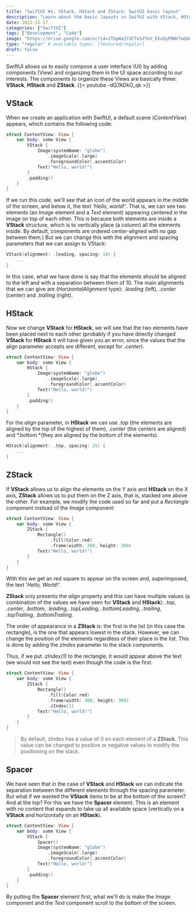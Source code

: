 ```yaml
---
title: "SwiftUI #1. VStack, HStack and ZStack: SwitUI basic layout"
description: "Learn about the basic layouts in SwifUI with VStack, HStack, ZStack and Spacer."
date: 2022-12-17
categories: ["SwiftUI"]
tags: ["Development", "Code"]
image: "https://drive.google.com/uc?id=1TGpWa1YdCTo5JToV_EXuOyPDWV7wQdqe"
type: "regular" # available types: [featured/regular]
draft: false
---
```


SwiftUI allows us to easily compose a user interface (UI) by adding components (View) and organizing them in the UI space according to our interests.
The components to organize these Views are basically three: **VStack**, **HStack** and **ZStack**.
{{< youtube -dQ7ADkO_qk >}}

## VStack
When we create an application with SwiftUI, a default scene (*ContentView*) appears, which contains the following code:
```swift
struct ContentView: View {
    var body: some View {
        VStack {
            Image(systemName: "globe")
                .imageScale(.large)
                .foregroundColor(.accentColor)
            Text("Hello, world!")
        }
        .padding()
    }
}
```
If we run this code, we'll see that an icon of the world appears in the middle of the screen, and below it, the text *'Hello, world!'*. That is, we can see two elements (an *Image* element and a *Text* element) appearing centered in the image on top of each other.
This is because both elements are inside a **VStack** structure, which is to vertically place (a column) all the elements inside.
By default, components are ordered center-aligned with no gap between them.) But we can change this with the alignment and spacing parameters that we can assign to VStack:

```swift
VStack(alignment: .leading, spacing: 10) {
    ...
}
```
In this case, what we have done is say that the elements should be aligned to the left and with a separation between them of 10.
The main alignments that we can give are (*HorizontalAlignment* type): *.leading* (left), *.center* (center) and *.trailing* (right).

## HStack
Now we change **VStack** for **HStack**, we will see that the two elements have been placed next to each other (probably if you have directly changed **VStack** for **HStack** it will have given you an error, since the values that the align parameter accepts are different, except for *.center*).
```swift
struct ContentView: View {
    var body: some View {
        HStack {
            Image(systemName: "globe")
                .imageScale(.large)
                .foregroundColor(.accentColor)
            Text("Hello, world!")
        }
        .padding()
    }
}
```
For the *align* parameter, in **HStack** we can use *.top* (the elements are aligned by the top of the highest of them), *.center* (the centers are aligned) and *.bottom *(they are aligned by the bottom of the elements).
```swift
HStack(alignment: .top, spacing: 25) {  
    ...
}
```

## ZStack
If **VStack** allows us to align the elements on the Y axis and **HStack** on the X axis, **ZStack** allows us to put them on the Z axis, that is, stacked one above the other.
For example, we modify the code used so far and put a *Rectangle* component instead of the *Image* component:

```swift
struct ContentView: View {
    var body: some View {
        ZStack {
            Rectangle()
                 .fill(Color.red)
                 .frame(width: 300, height: 300)
            Text("Hello, world!")
        }
    }
}
```

With this we get an red square to appear on the screen and, superimposed, the text *'Hello, World!'*.

**ZStack** only presents the *align* property and this can have multiple values (a combination of the values we have seen for **VStack** and **HStack**): *.top*, *.center*, *.bottom*, *.leading*, *.topLeading*, *.bottomLeading*, *.trailing*, *.topTrailing*, *.bottomTrailing*.

The order of appearance in a **ZStack** is: the first in the list (in this case the rectangle), is the one that appears lowest in the stack. However, we can change the position of the elements regardless of their place in the list. This is done by adding the *zIndex* parameter to the stack components.

Thus, if we put *.zIndex(1)* to the rectangle, it would appear above the text (we would not see the text) even though the code is the first.

```swift
struct ContentView: View {
    var body: some View {
        ZStack {
            Rectangle()
                .fill(Color.red)
                .frame(width: 300, height: 300)
                .zIndex(1)
            Text("Hello, world!")
        }
    }
}
```

> By default, zIndex has a value of 0 on each element of a **ZStack**. This value can be changed to positive or negative values to modify the positioning on the stack.
## Spacer
We have seen that in the case of **VStack** and **HStack** we can indicate the separation between the different elements through the spacing parameter. But what if we wanted the **VStack** items to be at the bottom of the screen? And at the top?
For this we have the **Spacer** element. This is an element with no content that expands to take up all available space (vertically on a **VStack** and horizontally on an **HStack**).

```swift
struct ContentView: View {
    var body: some View {
        VStack {
            Spacer()
            Image(systemName: "globe")
                .imageScale(.large)
                .foregroundColor(.accentColor)
            Text("Hello, world!")
        }
        .padding()
    }
}
```
By putting the **Spacer** element first, what we'll do is make the *Image* component and the *Text* component scroll to the bottom of the screen.
